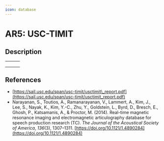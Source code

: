 ```yaml
---
icon: database
---
```


# AR5: USC-TIMIT

## Description



|   |   |   |
| - | - | - |
|   |   |   |
|   |   |   |
|   |   |   |



## References

* [https://sail.usc.edu/span/usc-timit/usctimit\_report.pdf](https://sail.usc.edu/span/usc-timit/usctimit_report.pdf)
* Narayanan, S., Toutios, A., Ramanarayanan, V., Lammert, A., Kim, J., Lee, S., Nayak, K., Kim, Y.-C., Zhu, Y., Goldstein, L., Byrd, D., Bresch, E., Ghosh, P., Katsamanis, A., & Proctor, M. (2014). Real-time magnetic resonance imaging and electromagnetic articulography database for speech production research (TC). _The Journal of the Acoustical Society of America_, _136_(3), 1307–1311. [https://doi.org/10.1121/1.4890284](https://doi.org/10.1121/1.4890284)
